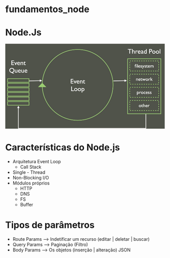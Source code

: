 # fundamentos_node

# Node.Js
![](image/event-loop.jpeg)

# Características do Node.js

* Arquitetura Event Loop
   *  Call Stack
* Single - Thread
* Non-Blocking I/O
* Módulos próprios
    * HTTP
    * DNS
    * FS
    * Buffer

# Tipos de parâmetros

* Route Params --> Indetificar um recurso (editar | deletar | buscar)
* Query Params --> Paginação (Filtro)
* Body Params --> Os objetos (inserção | alteração) JSON
